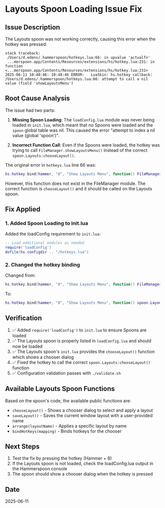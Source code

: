 # Layouts Spoon Loading Issue Fix

## Issue Description

The Layouts spoon was not working correctly, causing this error when the hotkey was pressed:

```
stack traceback:
 /Users/d.edens/.hammerspoon/hotkeys.lua:66: in upvalue 'actualfn'
 ...merspoon.app/Contents/Resources/extensions/hs/hotkey.lua:231: in function <...merspoon.app/Contents/Resources/extensions/hs/hotkey.lua:231>
2025-06-11 10:48:46: 10:48:46 ERROR:   LuaSkin: hs.hotkey callback: /Users/d.edens/.hammerspoon/hotkeys.lua:66: attempt to call a nil value (field 'showLayoutsMenu')
```

## Root Cause Analysis

The issue had two parts:

1. **Missing Spoon Loading**: The `loadConfig.lua` module was never being loaded in `init.lua`, which meant that no Spoons were loaded and the `spoon` global table was nil. This caused the error "attempt to index a nil value (global 'spoon')".

2. **Incorrect Function Call**: Even if the Spoons were loaded, the hotkey was trying to call `FileManager.showLayoutsMenu()` instead of the correct `spoon.Layouts:chooseLayout()`.

The original error in `hotkeys.lua` line 66 was:

```lua
hs.hotkey.bind(hammer, "8", "Show Layouts Menu", function() FileManager.showLayoutsMenu() end)
```

However, this function does not exist in the FileManager module. The correct function is `chooseLayout()` and it should be called on the Layouts spoon.

## Fix Applied

### 1. Added Spoon Loading to init.lua

Added the loadConfig requirement to `init.lua`:

```lua
-- Load additional modules as needed
require('loadConfig')
dofile(hs.configdir .. "/hotkeys.lua")
```

### 2. Changed the hotkey binding

Changed from:

```lua
hs.hotkey.bind(hammer, "8", "Show Layouts Menu", function() FileManager.showLayoutsMenu() end)
```

To:

```lua
hs.hotkey.bind(hammer, "8", "Show Layouts Menu", function() spoon.Layouts:chooseLayout() end)
```

## Verification

1. ✅ Added `require('loadConfig')` to `init.lua` to ensure Spoons are loaded
2. ✅ The Layouts spoon is properly listed in `loadConfig.lua` and should now be loaded
3. ✅ The Layouts spoon's `init.lua` provides the `chooseLayout()` function which shows a chooser dialog
4. ✅ Fixed the hotkey to call the correct `spoon.Layouts:chooseLayout()` function
5. ✅ Configuration validation passes with `./validate.sh`

## Available Layouts Spoon Functions

Based on the spoon's code, the available public functions are:

- `chooseLayout()` - Shows a chooser dialog to select and apply a layout
- `saveLayout()` - Saves the current window layout with a user-provided name
- `arrange(layoutName)` - Applies a specific layout by name
- `bindHotKeys(mapping)` - Binds hotkeys for the chooser

## Next Steps

1. Test the fix by pressing the hotkey (Hammer + 8)
2. If the Layouts spoon is not loaded, check the loadConfig.lua output in the Hammerspoon console
3. The spoon should show a chooser dialog when the hotkey is pressed

## Date

2025-06-11
